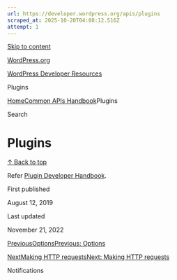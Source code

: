 ```yaml
---
url: https://developer.wordpress.org/apis/plugins
scraped_at: 2025-10-20T04:08:12.516Z
attempt: 1
---
```


[Skip to content](https://developer.wordpress.org/apis/plugins/#wp--skip-link--target)

[WordPress.org](https://wordpress.org/)

[WordPress Developer Resources](https://developer.wordpress.org/)

Plugins


[Home](https://developer.wordpress.org/)[Common APIs Handbook](https://developer.wordpress.org/apis/)Plugins

Search

# Plugins

[↑ Back to top](https://developer.wordpress.org/apis/plugins/#wp--skip-link--target)

Refer [Plugin Developer Handbook](https://developer.wordpress.org/plugins/).

First published

August 12, 2019

Last updated

November 21, 2022

[PreviousOptionsPrevious: Options](https://developer.wordpress.org/apis/options/)

[NextMaking HTTP requestsNext: Making HTTP requests](https://developer.wordpress.org/apis/making-http-requests/)

Notifications